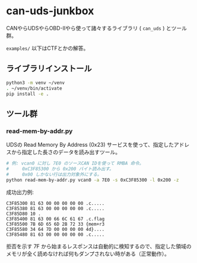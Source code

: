 # can-uds-junkbox

CANやらUDSやらOBD-IIやら使って諸々するライブラリ ( `can_uds` ) とツール群。

`examples/` 以下はCTFとかの解答。

## ライブラリインストール

```bash
python3 -m venv ~/venv
. ~/venv/bin/activate
pip install -e .
```

## ツール群

### read-mem-by-addr.py

UDSの Read Memory By Address (0x23) サービスを使って、指定したアドレスから指定した長さのデータを読み出すツール。

```bash
# 例: vcan0 に対し 7E0 のソースCAN IDを使って RMBA 命令。
#     0xC3F85300 から 0x200 バイト読み出す。
#     0x00 しかない行は出力対象外にする。
python read-mem-by-addr.py vcan0 -a 7E0 -s 0xC3F85300 -l 0x200 -z
```

成功出力例:

```text
C3F85300 81 63 00 00 00 00 00 .c.....
C3F85380 81 63 00 00 00 00 00 .c.....
C3F85D80 10 .
C3F85400 81 63 00 66 6C 61 67 .c.flag
C3F85500 7B 6D 65 6D 2B 72 33 {mem+r3
C3F85580 34 64 7D 00 00 00 00 4d}....
C3F85480 81 63 00 00 00 00 00 .c.....
```

拒否を示す 7F から始まるレスポンスは自動的に検知するので、指定した領域のメモリが全く読めなければ何もダンプされない時がある（正常動作）。
